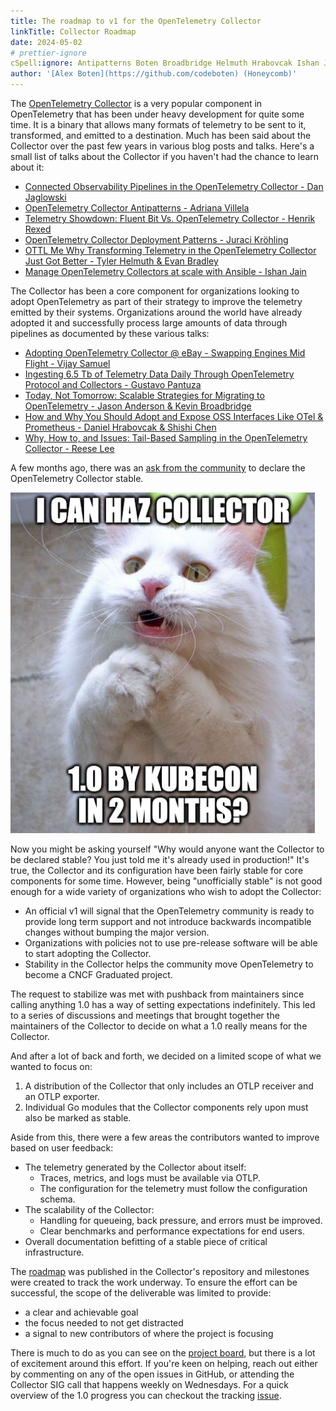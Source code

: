 ```yaml
---
title: The roadmap to v1 for the OpenTelemetry Collector
linkTitle: Collector Roadmap
date: 2024-05-02
# prettier-ignore
cSpell:ignore: Antipatterns Boten Broadbridge Helmuth Hrabovcak Ishan Jaglowski OTTL Pantuza pushback Shishi Vijay
author: '[Alex Boten](https://github.com/codeboten) (Honeycomb)'
---
```


The [OpenTelemetry Collector](/docs/collector/) is a very popular component in
OpenTelemetry that has been under heavy development for quite some time. It is a
binary that allows many formats of telemetry to be sent to it, transformed, and
emitted to a destination. Much has been said about the Collector over the past
few years in various blog posts and talks. Here's a small list of talks about
the Collector if you haven't had the chance to learn about it:

- [Connected Observability Pipelines in the OpenTelemetry Collector - Dan Jaglowski](https://www.youtube.com/watch?v=uPpZ23iu6kI)
- [OpenTelemetry Collector Antipatterns - Adriana Villela](/blog/2024/otel-collector-anti-patterns/)
- [Telemetry Showdown: Fluent Bit Vs. OpenTelemetry Collector - Henrik Rexed](https://www.youtube.com/watch?v=ykq1F_3PmJw)
- [OpenTelemetry Collector Deployment Patterns - Juraci Kröhling](https://www.youtube.com/watch?v=WhRrwSHDBFs)
- [OTTL Me Why Transforming Telemetry in the OpenTelemetry Collector Just Got Better - Tyler Helmuth & Evan Bradley](https://www.youtube.com/watch?v=uVs0oUV72CE)
- [Manage OpenTelemetry Collectors at scale with Ansible - Ishan Jain](/blog/2024/scaling-collectors/)

The Collector has been a core component for organizations looking to adopt
OpenTelemetry as part of their strategy to improve the telemetry emitted by
their systems. Organizations around the world have already adopted it and
successfully process large amounts of data through pipelines as documented by
these various talks:

- [Adopting OpenTelemetry Collector @ eBay - Swapping Engines Mid Flight - Vijay Samuel](https://www.youtube.com/watch?v=tZJd6W-CIcU)
- [Ingesting 6.5 Tb of Telemetry Data Daily Through OpenTelemetry Protocol and Collectors - Gustavo Pantuza](https://www.youtube.com/watch?v=aDysORX1zIs)
- [Today, Not Tomorrow: Scalable Strategies for Migrating to OpenTelemetry - Jason Anderson & Kevin Broadbridge](https://www.youtube.com/watch?v=iPGd9_aYu-A)
- [How and Why You Should Adopt and Expose OSS Interfaces Like OTel & Prometheus - Daniel Hrabovcak & Shishi Chen](https://www.youtube.com/watch?v=D71fK2MFreI)
- [Why, How to, and Issues: Tail-Based Sampling in the OpenTelemetry Collector - Reese Lee](https://www.youtube.com/watch?v=l4PeclHKl7I)

A few months ago, there was an
[ask from the community](https://github.com/open-telemetry/community/issues/1971)
to declare the OpenTelemetry Collector stable.

![Can haz Collector v1?](can-haz-collector.png)

Now you might be asking yourself "Why would anyone want the Collector to be
declared stable? You just told me it's already used in production!" It's true,
the Collector and its configuration have been fairly stable for core components
for some time. However, being "unofficially stable" is not good enough for a
wide variety of organizations who wish to adopt the Collector:

- An official v1 will signal that the OpenTelemetry community is ready to
  provide long term support and not introduce backwards incompatible changes
  without bumping the major version.
- Organizations with policies not to use pre-release software will be able to
  start adopting the Collector.
- Stability in the Collector helps the community move OpenTelemetry to become a
  CNCF Graduated project.

The request to stabilize was met with pushback from maintainers since calling
anything 1.0 has a way of setting expectations indefinitely. This led to a
series of discussions and meetings that brought together the maintainers of the
Collector to decide on what a 1.0 really means for the Collector.

And after a lot of back and forth, we decided on a limited scope of what we
wanted to focus on:

1. A distribution of the Collector that only includes an OTLP receiver and an
   OTLP exporter.
2. Individual Go modules that the Collector components rely upon must also be
   marked as stable.

Aside from this, there were a few areas the contributors wanted to improve based
on user feedback:

- The telemetry generated by the Collector about itself:
  - Traces, metrics, and logs must be available via OTLP.
  - The configuration for the telemetry must follow the configuration schema.
- The scalability of the Collector:
  - Handling for queueing, back pressure, and errors must be improved.
  - Clear benchmarks and performance expectations for end users.
- Overall documentation befitting of a stable piece of critical infrastructure.

The
[roadmap](https://github.com/open-telemetry/opentelemetry-collector/blob/main/docs/ga-roadmap.md)
was published in the Collector's repository and milestones were created to track
the work underway. To ensure the effort can be successful, the scope of the
deliverable was limited to provide:

- a clear and achievable goal
- the focus needed to not get distracted
- a signal to new contributors of where the project is focusing

There is much to do as you can see on the
[project board](https://github.com/orgs/open-telemetry/projects/83), but there
is a lot of excitement around this effort. If you're keen on helping, reach out
either by commenting on any of the open issues in GitHub, or attending the
Collector SIG call that happens weekly on Wednesdays. For a quick overview of
the 1.0 progress you can checkout the tracking
[issue](https://github.com/open-telemetry/opentelemetry-collector/issues/9375).
